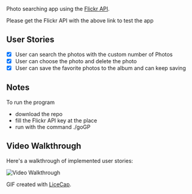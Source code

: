
Photo searching app using the [Flickr API](https://identity.flickr.com/login?redir=%2Fservices%2Fapps%2Fby%2Fme).

Please get the Flickr API with the above link to test the app

## User Stories

- [x] User can search the photos with the custom number of Photos
- [x] User can choose the photo and delete the photo
- [x] User can save the favorite photos to the album and can keep saving

## Notes

To run the program
- download the repo
- fill the Flickr API key at the place
- run with the command ./goGP

## Video Walkthrough

Here's a walkthrough of implemented user stories:

<img src='https://i.imgur.com/f55GRc4.gif' title='Video Walkthrough' width='' alt='Video Walkthrough' />

GIF created with [LiceCap](http://www.cockos.com/licecap/).
